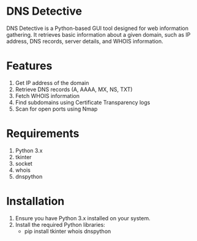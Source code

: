 # DNS Detective
DNS Detective is a Python-based GUI tool designed for web information gathering. It retrieves basic information about a given domain, such as IP address, DNS records, server details, and WHOIS information. 


# Features
1. Get IP address of the domain
2. Retrieve DNS records (A, AAAA, MX, NS, TXT)
3. Fetch WHOIS information
4. Find subdomains using Certificate Transparency logs
5. Scan for open ports using Nmap

# Requirements
1. Python 3.x
2. tkinter
3. socket
4. whois
5. dnspython

# Installation
1. Ensure you have Python 3.x installed on your system.
2. Install the required Python libraries:
     - pip install tkinter whois dnspython
